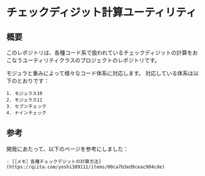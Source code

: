 # チェックディジット計算ユーティリティ

## 概要
このレポジトリは、各種コード系で扱われているチェックディジットの計算をおこなうユーティリティクラスのプロジェクトのレポジトリです。

モジュラと重みによって様々なコード体系に対応します。
対応している体系は以下のとおりです：

	1. モジュラス10
	2. モジュラス11
	3. セブンチェック
	4. ナインチェック

## 参考

開発にあたって、以下のページを参考にしました：

	- [［メモ］各種チェックデジットの計算方法](https://qiita.com/yoshi389111/items/00ca7b3ed9ceac904cde)
	
